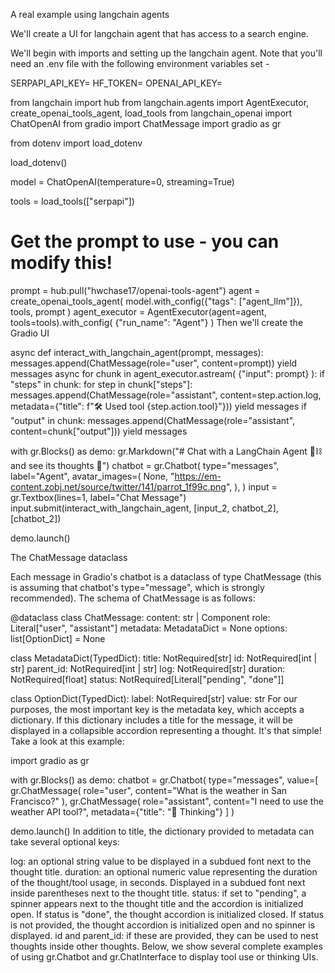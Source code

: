 A real example using langchain agents

We'll create a UI for langchain agent that has access to a search engine.

We'll begin with imports and setting up the langchain agent. Note that you'll need an .env file with the following environment variables set -


SERPAPI_API_KEY=
HF_TOKEN=
OPENAI_API_KEY=

from langchain import hub
from langchain.agents import AgentExecutor, create_openai_tools_agent, load_tools
from langchain_openai import ChatOpenAI
from gradio import ChatMessage
import gradio as gr

from dotenv import load_dotenv

load_dotenv()

model = ChatOpenAI(temperature=0, streaming=True)

tools = load_tools(["serpapi"])

# Get the prompt to use - you can modify this!
prompt = hub.pull("hwchase17/openai-tools-agent")
agent = create_openai_tools_agent(
    model.with_config({"tags": ["agent_llm"]}), tools, prompt
)
agent_executor = AgentExecutor(agent=agent, tools=tools).with_config(
    {"run_name": "Agent"}
)
Then we'll create the Gradio UI


async def interact_with_langchain_agent(prompt, messages):
    messages.append(ChatMessage(role="user", content=prompt))
    yield messages
    async for chunk in agent_executor.astream(
        {"input": prompt}
    ):
        if "steps" in chunk:
            for step in chunk["steps"]:
                messages.append(ChatMessage(role="assistant", content=step.action.log,
                                  metadata={"title": f"🛠️ Used tool {step.action.tool}"}))
                yield messages
        if "output" in chunk:
            messages.append(ChatMessage(role="assistant", content=chunk["output"]))
            yield messages


with gr.Blocks() as demo:
    gr.Markdown("# Chat with a LangChain Agent 🦜⛓️ and see its thoughts 💭")
    chatbot = gr.Chatbot(
        type="messages",
        label="Agent",
        avatar_images=(
            None,
            "https://em-content.zobj.net/source/twitter/141/parrot_1f99c.png",
        ),
    )
    input = gr.Textbox(lines=1, label="Chat Message")
    input.submit(interact_with_langchain_agent, [input_2, chatbot_2], [chatbot_2])

demo.launch()


The ChatMessage dataclass

Each message in Gradio's chatbot is a dataclass of type ChatMessage (this is assuming that chatbot's type="message", which is strongly recommended). The schema of ChatMessage is as follows:


@dataclass
class ChatMessage:
   content: str | Component
   role: Literal["user", "assistant"]
   metadata: MetadataDict = None
   options: list[OptionDict] = None

class MetadataDict(TypedDict):
   title: NotRequired[str]
   id: NotRequired[int | str]
   parent_id: NotRequired[int | str]
   log: NotRequired[str]
   duration: NotRequired[float]
   status: NotRequired[Literal["pending", "done"]]

class OptionDict(TypedDict):
   label: NotRequired[str]
   value: str
For our purposes, the most important key is the metadata key, which accepts a dictionary. If this dictionary includes a title for the message, it will be displayed in a collapsible accordion representing a thought. It's that simple! Take a look at this example:


import gradio as gr

with gr.Blocks() as demo:
    chatbot = gr.Chatbot(
        type="messages",
        value=[
            gr.ChatMessage(
                role="user", 
                content="What is the weather in San Francisco?"
            ),
            gr.ChatMessage(
                role="assistant", 
                content="I need to use the weather API tool?",
                metadata={"title":  "🧠 Thinking"}
        ]
    )

demo.launch()
In addition to title, the dictionary provided to metadata can take several optional keys:

log: an optional string value to be displayed in a subdued font next to the thought title.
duration: an optional numeric value representing the duration of the thought/tool usage, in seconds. Displayed in a subdued font next inside parentheses next to the thought title.
status: if set to "pending", a spinner appears next to the thought title and the accordion is initialized open. If status is "done", the thought accordion is initialized closed. If status is not provided, the thought accordion is initialized open and no spinner is displayed.
id and parent_id: if these are provided, they can be used to nest thoughts inside other thoughts.
Below, we show several complete examples of using gr.Chatbot and gr.ChatInterface to display tool use or thinking UIs.
